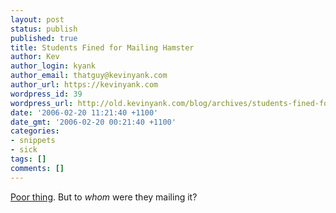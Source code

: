 ```yaml
---
layout: post
status: publish
published: true
title: Students Fined for Mailing Hamster
author: Kev
author_login: kyank
author_email: thatguy@kevinyank.com
author_url: https://kevinyank.com
wordpress_id: 39
wordpress_url: http://old.kevinyank.com/blog/archives/students-fined-for-mailing-hamster/
date: '2006-02-20 11:21:40 +1100'
date_gmt: '2006-02-20 00:21:40 +1100'
categories:
- snippets
- sick
tags: []
comments: []
---
```

<p><a href="http://education.guardian.co.uk/students/news/story/0,12891,1688415,00.html">Poor thing</a>. But to <em>whom</em> were they mailing it?</p>
